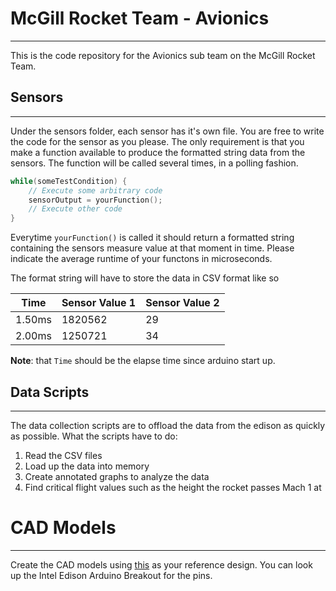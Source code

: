 # McGill Rocket Team - Avionics
---
This is the code repository for the Avionics sub team on the McGill Rocket Team.

## Sensors
---
Under the sensors folder, each sensor has it's own file. You are free to write the code for the sensor as you please. The only requirement is that you make a function available to produce the formatted string data from the sensors. The function will be called several times, in a polling fashion.

```C
while(someTestCondition) {
    // Execute some arbitrary code
    sensorOutput = yourFunction();
    // Execute other code
}
```

Everytime `yourFunction()` is called it should return a formatted string containing the sensors measure value at that moment in time. Please indicate the average runtime of your functons in microseconds.

The format string will have to store the data in CSV format like so

| Time   | Sensor Value 1 | Sensor Value 2 |
|--------|----------------|----------------|
| 1.50ms | 1820562        | 29             |
| 2.00ms | 1250721        | 34             |

**Note**: that `Time` should be the elapse time since arduino start up.

## Data Scripts
---
The data collection scripts are to offload the data from the edison as quickly as possible.
What the scripts have to do:
1. Read the CSV files
2. Load up the data into memory
3. Create annotated graphs to analyze the data
4. Find critical flight values such as the height the rocket passes Mach 1 at

# CAD Models
---
Create the CAD models using [this](https://drive.google.com/open?id=0BzpGM0km5hh2N3dQbWIySmU0RWs) as your reference design. You can look up the Intel Edison Arduino Breakout for the pins.